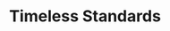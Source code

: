 ---
ee_id: '2227'
site: '1'
type: '2'
long_id: 2012-061 Timeless Standards
url: 2012-061-timeless-standards
title: Timeless Standards
year: '2012'
medium: Inkjet on Canvas
commission:
add_credit:
dims: 56 x 40 inches
pitch:
ps:
live_url:
related:
youtube:
imgs: timeless-standards-2012-061-full-1-database-Lisson.jpg
subheading:
year2: '2012'
download:
add_credits:
related_code:
layout: things-i-made
---